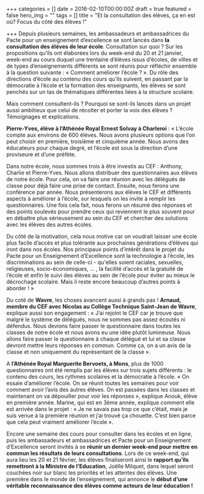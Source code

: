 +++
categories = []
date = 2016-02-10T00:00:00Z
draft = true
featured = false
hero_img = ""
tags = []
title = "Et la consultation des élèves, ça en est où? Focus du côté des élèves !"

+++
Depuis plusieurs semaines, les ambassadeurs et ambassadrices du Pacte pour un enseignement d’excellence se sont lancés dans **la consultation des élèves de leur école**. Consultation sur quoi ? Sur les propositions qu’ils ont élaborées lors du week-end du 20 et 21 janvier, week-end au cours duquel une trentaine d’élèves issus d’écoles, de villes et de types d’enseignements différents se sont réunis pour réfléchir ensemble à la question suivante : « Comment améliorer l’école ? ». Du rôle des directions d’école au contenu des cours qu’ils suivent, en passant par la démocratie à l’école et la formation des enseignants, les élèves se sont penchés sur un tas de thématiques différentes liées à la structure scolaire.  
  
Mais comment consultent-ils ? Pourquoi se sont-ils lancés dans un projet aussi ambitieux que celui de récolter et porter la voix des élèves ? Témoignages et explications.  
  
**Pierre-Yves, élève à l’Athénée Royal Ernest Solvay à Charleroi** : « L’école compte aux environs de 600 élèves. Nous avons plusieurs options que l’on peut choisir en première, troisième et cinquième année. Nous avons des éducateurs pour chaque degré, et l’école est sous la direction d’une proviseure et d’une préfète.  
  
Dans notre école, nous sommes trois à être investis au CEF : Anthony, Charlie et Pierre-Yves. Nous allons distribuer des questionnaires aux élèves de notre école. Pour cela, on va faire une réunion avec les délégués de classe pour déjà faire une prise de contact. Ensuite, nous ferons une conférence par année. Nous présenterons aux élèves le CEF et différents aspects à améliorer à l’école, sur lesquels on les invite à remplir les questionnaires. Une fois cela fait, nous ferons un résumé des réponses et des points soulevés pour prendre ceux qui reviennent le plus souvent pour en débattre plus sérieusement au sein du CEF et chercher des solutions avec les élèves des autres écoles.  
  
Du côté de la motivation, cela nous motive car on voudrait laisser une école plus facile d’accès et plus tolérante aux prochaines générations d’élèves qui iront dans nos écoles. Nos principaux points d’intérêt dans le projet du Pacte pour un Enseignement d’Excellence sont la technologie à l’école, les discriminations au sein de celle-ci - qu'elles soient raciales, sexuelles, religieuses, socio-économiques, … , la facilité d’accès et la gratuité de l’école et enfin le suivi des élèves au sein de l’école pour éviter au mieux le décrochage scolaire. Mais il reste encore beaucoup d’autres points à aborder ! »  
  
Du coté de **Wavre**, les choses avancent aussi à grands pas ! **Arnaud, membre du CEF avec Nicolas au Collège Technique Saint-Jean de Wavre**, explique aussi son engagement : « J’ai rejoint le CEF car je trouve que malgré le système de délégués, nous ne sommes pas assez écoutés ni défendus. Nous devions faire passer le questionnaire dans toutes les classes de notre école et nous avons eu une idée plutôt lumineuse. Nous allons faire passer le questionnaire à chaque délégué et lui et sa classe devront mettre leurs réponses en commun. Comme ça, on a un avis de la classe et non uniquement du représentant de la classe ».  
  
A **l’Athénée Royal Marguerite Bervoets, à Mons**, plus de 1000 questionnaires ont été remplis par les élèves sur trois sujets différents : le contenu des cours, les rythmes scolaires et la démocratie à l’école. « On essaie d’améliorer l’école. On se réunit toutes les semaines pour voir comment avoir l’avis des autres élèves. On est passées dans les classes et maintenant on va dépouiller pour voir les réponses », explique Anouk, élève en première année. Marine, qui est en 3ème année, explique comment elle est arrivée dans le projet : « Je ne savais pas trop ce que c’était, mais je suis venue à la première réunion et j’ai trouvé ça chouette. C’est bien parce que cela peut vraiment améliorer l’école ».  
  
Encore une semaine des cours pour consulter dans les écoles et en ligne, puis les ambassadeurs et ambassadrices et Pacte pour un Enseignement d’Excellence seront invités à se **réunir un dernier week-end pour mettre en commun les résultats de leurs consultations**. Lors de ce week-end, qui aura lieu les 20 et 21 février, les élèves finaliseront ainsi le **rapport qu’ils remettront à la Ministre de l’Education**, Joëlle Milquet, dans lequel seront couchées noir sur blanc les priorités et les attentes des élèves. Une première dans le monde de l’enseignement, qui annonce le **début d’une véritable reconnaissance des élèves comme acteurs de leur éducation !**